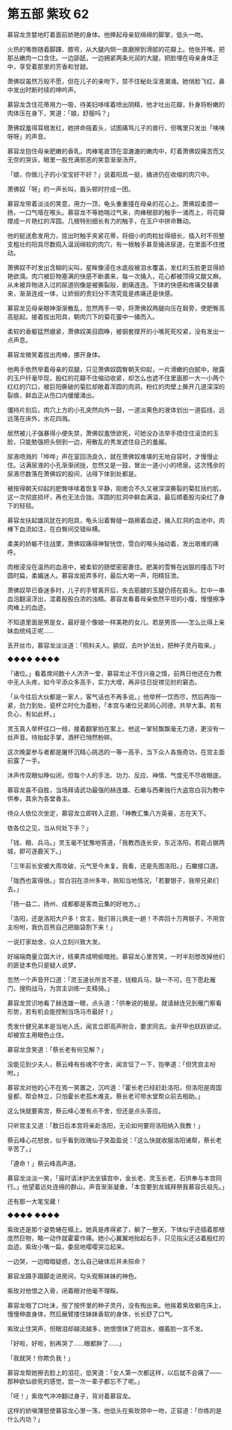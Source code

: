 # 第五部 紫玫 62

慕容龙贪婪地盯着面前娇艳的身体。他捧起母亲软绵绵的脚掌，低头一吻。

火热的嘴唇随着脚踝、膝弯，从大腿内侧一直磨擦到滑腻的花瓣上。他张开嘴，把那丛嫩肉一口含住。一边舔舐，一边拥紧两条光润的大腿，把脸埋在母亲身体正中，享受着那里的芳香和甘甜。

萧佛奴虽然万般不愿，但在儿子的亲吻下，禁不住秘处淫液潮涌。她俏脸飞红，鼻中发出时断时续的呻吟声。

慕容龙含住花蒂用力一吸，待美妇哆嗦着喷出阴精，他才吐出花瓣，扑身将粉嫩的肉体压在身下，笑道：「娘，舒服吗？」

萧佛奴羞得耳根发红，她拼命摇着头，试图痛骂儿子的兽行，但嘴里只发出「咦咦呀呀」的声音。

慕容龙抱住母亲肥嫩的香乳，肉棒笔直顶在湿漉漉的嫩肉中，盯着萧佛奴痛苦而又无奈的哭诉，眼里一股充满邪恶的笑意渐渐汤开。

「娘，你做儿子的小宝宝好不好？」说着阳具一挺，捅进仍在收缩的肉穴中。

萧佛奴「呀」的一声长叫，眉头顿时拧成一团。

慕容龙带着淡淡的笑意，用力一顶，龟头重重撞在母亲的花心上。萧佛奴柔颈一扬，一口气噎在喉头。慕容龙不等她喘过气来，肉棒根部的触手一涌而上，将花瓣撑成一片艳红的浑圆。几根特别细长有力的触手，在玉户中拼命舞动。

他的挺送愈发用力，拔出时触手夹紧花蒂，将细小的肉粒扯得细长，插入时不但整支粗壮的阳具尽数捣入温润绵软的肉穴，有一根触手甚至捅进尿道，在里面不住搅动。

萧佛奴不时发出含糊的尖叫，星眸像浸在水底般被泪水覆盖，发红的玉脸更显得娇艳欲滴。肉穴被巨物塞满的快感不断袭来，每一次捅入，花心都被顶得又酸又麻。从未被异物进入过的尿道则像是被撕裂般，剧痛连连。下体的快感和疼痛交替袭来，渐渐连成一体，让娇弱的贵妇分不清究竟是疼痛还是快感。

慕容龙见母亲眼神渐渐散乱，忽然两手一举，将萧佛奴两腿向压在肩旁，使肥臀高高挺起。接着拔出阳具，朝肉穴下的菊花蕾中一捅而入。

柔软的香躯猛然绷紧，萧佛奴美目圆睁，被钢套撑开的小嘴死死咬紧，没有发出一点声息。

慕容龙微笑着拔出肉棒，挪开身体。

他两手依然举着母亲的双腿，只见萧佛奴圆臀朝天仰起，一片滑嫩的白腻中，敞露的玉户纤毫毕现，殷红的花瓣不住缩动收紧，却怎么也遮不住里面那一大一小两个红红的穴口，被巨阳撕破的菊肛却敞着浑圆的肉洞，粉红的肉壁上撕开几道深深的裂痕，鲜血正从伤口内缓缓涌出。

僵持片刻后，肉穴上方的小孔突然向外一鼓，一道淡黄色的液体划出一道弧线，远远落在床外，水花四溅。

居然被儿子强暴得小便失禁，萧佛奴羞愤欲死，可她没办法举手捂住住滚烫的玉脸，只能勉强把头侧到一边，用散乱的秀发遮住自己的羞赧。

尿液喷溅的「哗哗」声在室回汤良久，就在萧佛奴难堪的无地自容时，才慢慢止住。沾满尿液的小孔渐渐闭拢，忽然又是一鼓，冒出一道小小的喷泉。这次残余的尿液尽数落在萧佛奴的股间，沾得下体到处都是。

被按得朝天仰起的肥臀哆嗦着恢复平静，刚癒合不久又被深深撕裂的菊肛括约肌，这一次彻底损坏，再也无法合拢。浑圆的肛洞中鲜血满溢，最后顺着股沟染红了身下的轻毯。

慕容龙扶起雄风犹在的阳具，龟头沿着臀缝一路擦着血迹，捅入肛洞的血池中。肉棒下血流如注，在白臀间交错纵横。

柔美的娇躯不住战栗，萧佛奴痛得神智恍惚，雪白的喉头抽动着，发出艰难的痛呼。

肉根浸没在温热的血液中，被柔软的肠壁密密裹住。肥美的雪臀在凶狠的撞击下时圆时扁，柔媚迷人。慕容龙挺弄多时，最后大喝一声，阳精狂泄。

萧佛奴早已昏迷多时，儿子的手臂离开后，失去筋腱的玉腿仍搭在肩头。肛中一串血泡翻滚浮出，混着股股白浓的浊精。慕容龙看着母亲依然平坦的小腹，慢慢擦净肉棒上的血迹。

不知道里面是男是女，最好是个像娘一样美艳的女儿。若是男孩——怎么比得上亲妹血统纯正呢……

丢开丝巾，慕容龙淡淡道：「照料夫人。鹂奴，去叶护法处，把种子灵丹取来。」

◆◆◆◆ ◆◆◆◆

「诸位。」看着席间数十人济济一堂，慕容龙止不住兴奋之情，前两日他还在为教中无人头疼，如今平添众多高手，实力大增，再非往日捉襟见肘的窘态。

「从今往后大伙都是一家人，客气话也不再多说。」他举杯一饮而尽，然后两指一紧，劲力到处，瓷杯立时化为齑粉，「本宫与诸位兄弟同心同德，共举大事。若有负心，有如此杯。」

灵玉真人举杯往口一倾，接着翻掌拍在案上。他这一掌轻飘飘毫无力道，更没有一丝声音。待抬起手掌，酒杯已悄然粉碎。

这次晚宴参与者都是屠怀沉精心挑选的一等一高手，当下众人各施奇功，在宫主面前露了一手。

沐声传双眼似睁似闭，但每个人的手法、功力、反应、神情、气度无不尽收眼底。

慕容龙喜不自胜，当场拜请武功最强的赫连雄、石蠍与西秦独行大盗宫白羽为教中供奉，其余为各堂香主。

待众人依位次坐定，慕容龙立即转入正题，「神教汇集八方英豪，志在天下。

依各位之见，当从何处下手？」

「钱、粮、兵马。」灵玉毫不犹豫地答道，「我教西连长安，东近洛阳，若能占据两城，即可逐鹿天下。」

「三年前长安被大周攻破，元气至今未复。我看，还是先图洛阳。」石蠍接口道。

「陇西也富得很。」宫白羽在凉州多年，熟知当地情况，「若要银子，我带兄弟们去。」

「扬一益二，扬州、成都都是客商云集的好地方。」

「洛阳，还是洛阳大户多！宫主，我们哥儿俩走一趟！不弄回十万两银子，不用宫主吩咐，我仇百熊自己把脑袋割下来！」

一说打家劫舍，众人立刻兴致大发。

好端端商量立国大计，结果弄成明偷暗抢。慕容龙心里苦笑，一时半刻想改掉他们的匪徒本色只是疑人说梦。

忽然一个声音开口道：「灵玉道长所言不差，钱粮兵马，缺一不可。在下愿赴雁门，搜购战马，为宫主训练一支精骑。」

慕容龙赏识地看了赫连雄一眼，点头道：「供奉说的极是。就请赫连兄到雁门察看形势，若有机会能控制当场马市最好！」

秃发什健兄弟本是当地人氏，闻言立即高声附合，要求同去。金开甲也跃跃欲试，却被宫主用眼色止住。

慕容龙含笑道：「蔡长老有何见解？」

没能见到少夫人，蔡云峰有些魂不守舍，闻言怔了一下，抱拳道：「但凭宫主吩咐。」

慕容龙对他的心不在焉一笑置之，沉吟道：「霍长老已经赶赴洛阳，但洛阳是周国皇都，帮会林立，只怕霍长老孤木难支。蔡长老可带水堂帮众前去相助。」

这么快就要离宫，蔡云峰心里有点不舍，但还是点头答应。

只听宫主又道：「数日后本宫将亲赴洛阳，无论如何要将洛阳纳入我教！」

蔡云峰心花怒放，似乎看到玫瑰仙子笑盈盈说：「这么快就收服洛阳诸帮，蔡长老辛苦了。」

「遵命！」蔡云峰高声道。

慕容龙淡淡一笑，「届时请沐护法坐镇宫中，金长老、灵玉长老、石供奉与本宫同行。」他望着远处连绵的群山，声音渐渐凝重，「本宫要到龙城拜祭我慕容氏祖先。」

还有那一大笔宝藏！

◆◆◆◆ ◆◆◆◆

紫玫还是那个姿势蜷在榻上。她真是疼得紧了，躺了一整天，下体似乎还插着那根庞然巨物，略一动作就霍霍作痛。她小心翼翼地抬起右手，只见指尖还沾着殷红的血迹。紫玫小嘴一扁，委屈地嘤嘤哭泣起来。

一边哭，一边暗暗疑惑，怎么自己破体后并未殒命？

慕容龙蹑手蹑脚走进房间，勾头观察妹妹的神色。

紫玫对他恨之入骨，闭着眼对他毫不理睬。

慕容龙咽了口吐沫，按了按怀里的种子灵丹，没有掏出来。他挨着紫玫躺在床上，慢慢伸直身体，然后展臂搂住妹妹香软的身体，长长舒了口气。

紫玫止住哭声，但眼泪却越流越多，她恨恨抹了把泪水，绷着脸一言不发。

「好啦，好啦，别再哭了……眼都肿了……」

「我就哭！你欺负我！」

慕容龙帮她擦去脸上的泪花，低笑道：「女人第一次都这样，以后就不会痛了——那种欲仙欲死的感觉，尝一次一辈子都忘不了呢。」

「呸！」紫玫气冲冲翻过身子，背对着慕容龙。

这样的娇嗔薄怒使慕容龙心里一荡，他低头在紫玫颈中一吻，正容道：「你练的是什么内功？」

